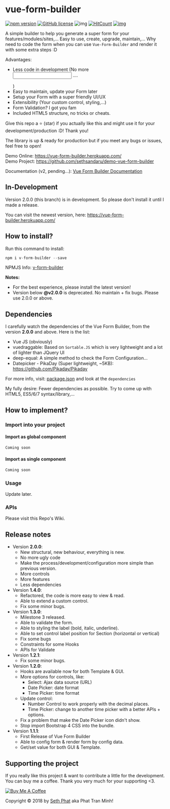 # vue-form-builder
[![npm version](https://badge.fury.io/js/v-form-builder.svg)](https://www.npmjs.com/package/v-form-builder)
[![GitHub license](https://img.shields.io/github/license/sethsandaru/vue-form-builder.svg?style=flat-square)](https://github.com/sethsandaru/vue-form-builder/blob/master/LICENSE) ![img](https://img.shields.io/npm/dm/v-form-builder.svg)
[![HitCount](http://hits.dwyl.io/sethsandaru/vue-form-builder.svg)](http://hits.dwyl.io/sethsandaru/vue-form-builder)
[![img](https://img.shields.io/badge/documentation-full-green.svg?longCache=true&style=flat-square)](https://github.com/sethsandaru/vue-form-builder/wiki)

A simple builder to help you generate a super form for your features/modules/sites,... Easy to use, create, upgrade, maintain,...
Why need to code the form when you can use `Vue-Form-Builder` and render it with some extra steps :D

Advantages:
- Less code in development (No more <form> <div> <input> .... </div> </form>)
- Easy to maintain, update your Form later
- Setup your Form with a super friendly UI/UX
- Extensibility (Your custom control, styling,...)
- Form Validation? I got you fam
- Included HTML5 structure, no tricks or cheats.

Give this repo a ⭐ (star) if you actually like this and might use it for your development/production :D! Thank you!

The library is up & ready for production but if you meet any bugs or issues, feel free to open!

Demo Online: https://vue-form-builder.herokuapp.com/   
Demo Project: https://github.com/sethsandaru/demo-vue-form-builder

Documentation (v2, pending...): [Vue Form Builder Documentation](https://phattranminh96.gitbook.io/vue-form-builder/)

## In-Development

Version 2.0.0 (this branch) is in development. So please don't install it until I made a release.

You can visit the newest version, here: https://vue-form-builder.herokuapp.com/   

## How to install?
Run this command to install:
```php
npm i v-form-builder --save
```

NPMJS Info: [v-form-builder](https://www.npmjs.com/package/v-form-builder)

**Notes:** 
- For the best experience, please install the latest version!
- Version below **@v2.0.0** is deprecated. No maintain + fix bugs. Please use 2.0.0 or above.

## Dependencies
I carefully watch the dependencies of the Vue Form Builder, from the version **2.0.0** and above. Here is the list:

- Vue JS (obviously)
- vuedraggable: Based on `Sortable.JS` which is very lightweight and a lot of lighter than JQuery UI
- deep-equal: A simple method to check the Form Configuration...
- Datepicker - PikaDay (Super lightweight, ~5KB): https://github.com/Pikaday/Pikaday

For more info, visit: [package.json](./package.json) and look at the `dependencies`

My fully desire: Fewer dependencies as possible. Try to come up with HTML5, ES5/6/7 syntax/library,...

## How to implement?

### Import into your project

#### Import as global component
```javascript
Coming soon
```

#### Import as single component

```javascript
Coming soon
```

### Usage
Update later.

### APIs
Please visit this Repo's Wiki.

## Release notes
- Version **2.0.0**:
    - New structural, new behaviour, everything is new.
    - No more ugly code
    - Make the process/development/configuration more simple than previous version.
    - More controls
    - More features
    - Less dependencies
- Version **1.4.0**:
    - Refactored, the code is more easy to view & read.
    - Able to extend a custom control.
    - Fix some minor bugs.
- Version **1.3.0**:
    - Milestone 3 released.
    - Able to validate the form.
    - Able to styling the label (bold, italic, underline).
    - Able to set control label position for Section (horizontal or vertical)
    - Fix some bugs
    - Constraints for some Hooks
    - APIs for Validate
- Version **1.2.1**:
    - Fix some minor bugs.
- Version **1.2.0**:
    - Hooks are available now for both Template & GUI.
    - More options for controls, like:
        - Select: Ajax data source (URL)
        - Date Picker: date format
        - Time Picker: time format
    - Update control: 
        - Number Control to work properly with the decimal places.
        - Time Picker: change to another time picker with a better APIs + options.
    - Fix a problem that make the Date Picker icon didn't show.
    - Stop import Bootstrap 4 CSS into the bundle.
- Version **1.1.1**:
    - First Release of Vue Form Builder
    - Able to config form & render form by config data.
    - Get/set value for both GUI & Template.

## Supporting the project
If you really like this project & want to contribute a little for the development. You can buy me a coffee. Thank you very much for your supporting <3.

<a href="https://www.buymeacoffee.com/xKOM9NB8p" target="_blank"><img src="https://www.buymeacoffee.com/assets/img/custom_images/orange_img.png" alt="Buy Me A Coffee" style="height: auto !important;width: auto !important;" ></a>

Copyright &copy; 2018 by [Seth Phat](http://sethphat.com) aka Phat Tran Minh!
